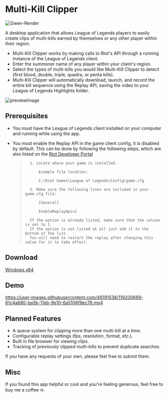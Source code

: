 # Multi-Kill Clipper
![Gwen-Render](https://user-images.githubusercontent.com/48191538/120049047-ce551d80-bfe6-11eb-9795-6e2722aa0e7a.png)

A desktop application that allows League of Legends players to easily create clips of multi-kills earned by themselves or any other player within their region.

* Multi-Kill Clipper works by making calls to Riot's API through a running instance of the League of Legends client.
* Enter the summoner name of any player within your client's region.
* Select the types of multi-kills you would like Multi-Kill Clipper to detect (first blood, double, triple, quadra, or penta kills).
* Multi-Kill Clipper will automatically download, launch, and record the entire kill sequence using the Replay API, saving the video to your League of Legends Highlights folder.

![previewImage](https://user-images.githubusercontent.com/48191538/119243711-5e9ee880-bb37-11eb-9814-242a52a8ca9e.JPG)

## Prerequisites
* You must have the League of Legends client installed on your computer and running while using the app.
* You must enable the Replay API in the game client config, it is disabled by default. This can be done by following the following steps, which are also listed on the [Riot Developer Portal](https://developer.riotgames.com/docs/lol#game-client-api_replay-api)

    >       1. Locate where your game is installed. 
    >
    >           Example file location:
    >
    >           C:\Riot Games\League of Legends\Config\game.cfg
    >
    >       2. Make sure the following lines are included in your game.cfg file:
    >
    >           [General]
    >
    >           EnableReplayApi=1
    >
    >       If the option is already listed, make sure that the valuse is set to 1.
    >       If the option is not listed at all just add it to the bottom of the list.
    >       You will need to restart the replay after changing this value for it to take effect.
    
## Download
[Windows x64](https://github.com/austinmp/multi-kill-clipper/releases/download/v1.0/Multi-Kill-Clipper.exe)
## Demo
https://user-images.githubusercontent.com/48191538/119200669-61c4a680-ba5b-11eb-9e10-6a5106f9ec76.mp4
## Planned Features
* A queue system for clipping more than one multi-kill at a time.
* Configurable replay settings (fps, resolution, format, etc.).
* Built in file browser for viewing clips.
* Tracking of previously clipped multi-kills to prevent duplicate searches.

If you have any requests of your own, please feel free to submit them. 

## Misc
If you found this app helpful or cool and you're feeling generous, feel free to buy me a coffee ☕.
